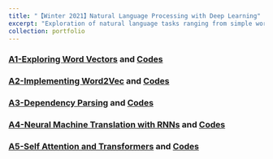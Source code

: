 ```yaml
---
title: "【Winter 2021】Natural Language Processing with Deep Learning"
excerpt: "Exploration of natural language tasks ranging from simple word level and syntactic processing to coreference, question answering, machine translation, etc. <br/><img src='/images/1_cs224n.png'>"
collection: portfolio
---
```


### [A1-Exploring Word Vectors](https://nbviewer.jupyter.org/github/chkao831/WI21_Natural-Language-Processing-with-Deep-Learning_StanfordCS224N/blob/main/HW1_ExploringWordVectors/exploring_word_vectors_submission.pdf) and [Codes](https://github.com/chkao831/WI21_Natural-Language-Processing-with-Deep-Learning_StanfordCS224N/tree/main/HW1_ExploringWordVectors)
### [A2-Implementing Word2Vec](https://nbviewer.jupyter.org/github/chkao831/WI21_Natural-Language-Processing-with-Deep-Learning_StanfordCS224N/blob/main/HW2_ImplementingWord2Vec/README.pdf) and [Codes](https://github.com/chkao831/WI21_Natural-Language-Processing-with-Deep-Learning_StanfordCS224N/tree/main/HW2_ImplementingWord2Vec)
### [A3-Dependency Parsing](https://nbviewer.jupyter.org/github/chkao831/WI21_Natural-Language-Processing-with-Deep-Learning_StanfordCS224N/blob/main/HW3_DependencyParsing/README.pdf) and [Codes](https://github.com/chkao831/WI21_Natural-Language-Processing-with-Deep-Learning_StanfordCS224N/tree/main/HW3_DependencyParsing)
### [A4-Neural Machine Translation with RNNs](https://nbviewer.jupyter.org/github/chkao831/WI21_Natural-Language-Processing-with-Deep-Learning_StanfordCS224N/blob/main/HW4_MachineTranslationAndSubwordModels/README.pdf) and [Codes](https://github.com/chkao831/WI21_Natural-Language-Processing-with-Deep-Learning_StanfordCS224N/tree/main/HW4_MachineTranslationAndSubwordModels)
### [A5-Self Attention and Transformers](https://nbviewer.jupyter.org/github/chkao831/WI21_Natural-Language-Processing-with-Deep-Learning_StanfordCS224N/blob/main/HW5_SelfAttentionAndTransformers/README.pdf) and [Codes](https://github.com/chkao831/WI21_Natural-Language-Processing-with-Deep-Learning_StanfordCS224N/tree/main/HW5_SelfAttentionAndTransformers)

